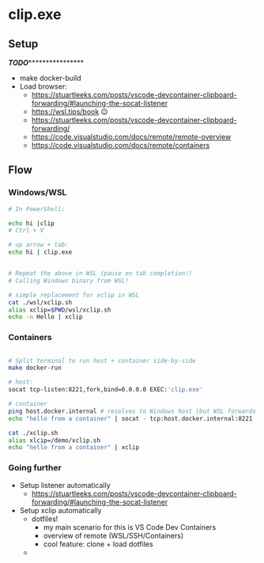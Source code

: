 # clip.exe

## Setup

***********************************************TODO***************************************************************

- make docker-build
- Load browser:
  - https://stuartleeks.com/posts/vscode-devcontainer-clipboard-forwarding/#launching-the-socat-listener
  - https://wsl.tips/book 😉
  - https://stuartleeks.com/posts/vscode-devcontainer-clipboard-forwarding/
  - https://code.visualstudio.com/docs/remote/remote-overview
  - https://code.visualstudio.com/docs/remote/containers


## Flow

### Windows/WSL

```bash
# In PowerShell:

echo hi |clip
# Ctrl + V

# up arrow + tab:
echo hi | clip.exe


# Repeat the above in WSL (pause on tab completion!)
# Calling Windows binary from WSL!

# simple replacement for xclip in WSL 
cat ./wsl/xclip.sh
alias xclip=$PWD/wsl/xclip.sh
echo -n Hello | xclip
```

### Containers

```bash

# Split terminal to run host + container side-by-side
make docker-run

# host:
socat tcp-listen:8221,fork,bind=0.0.0.0 EXEC:'clip.exe'

# container
ping host.docker.internal # resolves to Windows host (but WSL forwards to WSL!)
echo "hello from a container" | socat - tcp:host.docker.internal:8221

cat ./xclip.sh
alias xlcip=/demo/xclip.sh
echo "hello from a container" | xclip

```

### Going further

- Setup listener automatically
  - https://stuartleeks.com/posts/vscode-devcontainer-clipboard-forwarding/#launching-the-socat-listener
- Setup xclip automatically
  - dotfiles!
    - my main scenario for this is VS Code Dev Containers
    - overview of remote (WSL/SSH/Containers)
    - cool feature: clone + load dotfiles
  - 
